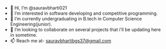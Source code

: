 - 👋 Hi, I’m @sauravbharti021
- 👀 I’m interested in software developing and competitive programming.
- 🌱 I’m currently undergraduating in B.tech in Computer Science Engineering(junior).
- 💞️ I’m looking to collaborate on several projects that i'll be updating here in sometime.
- 📫 Reach me at- sauravbhartibgs37@gmail.com

<!---
sauravbharti021/sauravbharti021 is a ✨ special ✨ repository because its `README.md` (this file) appears on your GitHub profile.
You can click the Preview link to take a look at your changes.
--->
